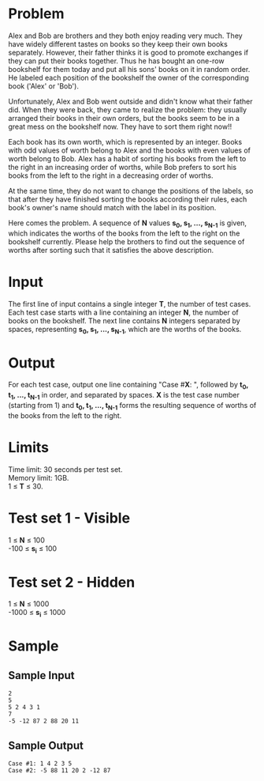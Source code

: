 Problem
===
Alex and Bob are brothers and they both enjoy reading very much. They have widely different tastes on books so they keep their own books separately. However, their father thinks it is good to promote exchanges if they can put their books together. Thus he has bought an one-row bookshelf for them today and put all his sons' books on it in random order. He labeled each position of the bookshelf the owner of the corresponding book ('Alex' or 'Bob').

Unfortunately, Alex and Bob went outside and didn't know what their father did. When they were back, they came to realize the problem: they usually arranged their books in their own orders, but the books seem to be in a great mess on the bookshelf now. They have to sort them right now!!

Each book has its own worth, which is represented by an integer. Books with odd values of worth belong to Alex and the books with even values of worth belong to Bob. Alex has a habit of sorting his books from the left to the right in an increasing order of worths, while Bob prefers to sort his books from the left to the right in a decreasing order of worths.

At the same time, they do not want to change the positions of the labels, so that after they have finished sorting the books according their rules, each book's owner's name should match with the label in its position.

Here comes the problem. A sequence of **N** values **s<sub>0</sub>, s<sub>1</sub>, ..., s<sub>N-1</sub>** is given, which indicates the worths of the books from the left to the right on the bookshelf currently. Please help the brothers to find out the sequence of worths after sorting such that it satisfies the above description.

Input
===
The first line of input contains a single integer **T**, the number of test cases. Each test case starts with a line containing an integer **N**, the number of books on the bookshelf. The next line contains **N** integers separated by spaces, representing **s<sub>0</sub>, s<sub>1</sub>, ..., s<sub>N-1</sub>**, which are the worths of the books.

Output
===
For each test case, output one line containing "Case #**X**: ", followed by **t<sub>0</sub>, t<sub>1</sub>, ..., t<sub>N-1</sub>** in order, and separated by spaces. **X** is the test case number (starting from 1) and **t<sub>0</sub>, t<sub>1</sub>, ..., t<sub>N-1</sub>** forms the resulting sequence of worths of the books from the left to the right.

Limits
===
Time limit: 30 seconds per test set.<br />
Memory limit: 1GB.<br />
1 ≤ **T** ≤ 30.

Test set 1 - Visible
===
1 ≤ **N** ≤ 100<br />
-100 ≤ **s<sub>i</sub>** ≤ 100

Test set 2 - Hidden
===
1 ≤ **N** ≤ 1000<br />
-1000 ≤ **s<sub>i</sub>** ≤ 1000

Sample
===
Sample Input
---
```
2
5
5 2 4 3 1
7
-5 -12 87 2 88 20 11
```
Sample Output
---
```
Case #1: 1 4 2 3 5
Case #2: -5 88 11 20 2 -12 87
```